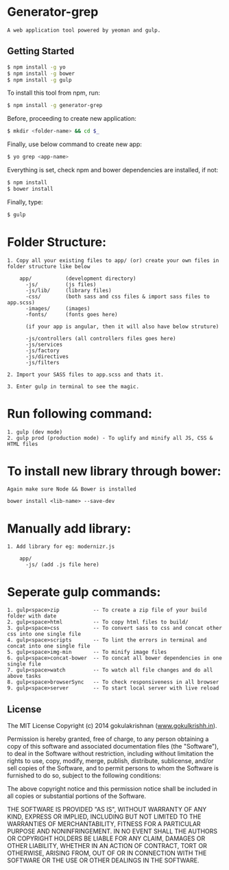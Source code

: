 # Generator-grep

    A web application tool powered by yeoman and gulp.

## Getting Started

```bash
$ npm install -g yo
$ npm install -g bower
$ npm install -g gulp
```

To install this tool from npm, run:

```bash
$ npm install -g generator-grep
```

Before, proceeding to create new application:

```bash
$ mkdir <folder-name> && cd $_
```

Finally, use below command to create new app:

```bash
$ yo grep <app-name>
```

Everything is set, check npm and bower dependencies are installed, if not:

```bash
$ npm install
$ bower install
```
Finally, type:

```bash
$ gulp
```

Folder Structure:
=====================

    1. Copy all your existing files to app/ (or) create your own files in folder structure like below

        app/           (development directory)
          -js/         (js files)
          -js/lib/     (library files)
          -css/        (both sass and css files & import sass files to app.scss)
          -images/     (images)
          -fonts/      (fonts goes here)

          (if your app is angular, then it will also have below struture)

          -js/controllers (all controllers files goes here)
          -js/services
          -js/factory
          -js/directives
          -js/filters

    2. Import your SASS files to app.scss and thats it.

    3. Enter gulp in terminal to see the magic.

Run following command:
========================

    1. gulp (dev mode)
    2. gulp prod (production mode) - To uglify and minify all JS, CSS & HTML files

To install new library through bower:
======================================

    Again make sure Node && Bower is installed

    bower install <lib-name> --save-dev

Manually add library:
=====================

    1. Add library for eg: modernizr.js

        app/
          -js/ (add .js file here)

Seperate gulp commands:
=========================

    1. gulp<space>zip           -- To create a zip file of your build folder with date
    2. gulp<space>html          -- To copy html files to build/
    3. gulp<space>css           -- To convert sass to css and concat other css into one single file
    4. gulp<space>scripts       -- To lint the errors in terminal and concat into one single file
    5. gulp<space>img-min       -- To minify image files
    6. gulp<space>concat-bower  -- To concat all bower dependencies in one single file
    7. gulp<space>watch         -- To watch all file changes and do all above tasks
    8. gulp<space>browserSync   -- To check responsiveness in all browser
    9. gulp<space>server        -- To start local server with live reload

## License

The MIT License
Copyright (c) 2014 gokulakrishnan (www.gokulkrishh.in).

Permission is hereby granted, free of charge, to any person obtaining a copy
of this software and associated documentation files (the "Software"), to deal
in the Software without restriction, including without limitation the rights
to use, copy, modify, merge, publish, distribute, sublicense, and/or sell
copies of the Software, and to permit persons to whom the Software is
furnished to do so, subject to the following conditions:

The above copyright notice and this permission notice shall be included in
all copies or substantial portions of the Software.

THE SOFTWARE IS PROVIDED "AS IS", WITHOUT WARRANTY OF ANY KIND, EXPRESS OR
IMPLIED, INCLUDING BUT NOT LIMITED TO THE WARRANTIES OF MERCHANTABILITY,
FITNESS FOR A PARTICULAR PURPOSE AND NONINFRINGEMENT. IN NO EVENT SHALL THE
AUTHORS OR COPYRIGHT HOLDERS BE LIABLE FOR ANY CLAIM, DAMAGES OR OTHER
LIABILITY, WHETHER IN AN ACTION OF CONTRACT, TORT OR OTHERWISE, ARISING FROM,
OUT OF OR IN CONNECTION WITH THE SOFTWARE OR THE USE OR OTHER DEALINGS IN
THE SOFTWARE.


  [1]: www.gokulkrishh.in
